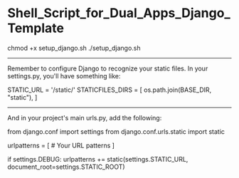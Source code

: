 # Shell_Script_for_Dual_Apps_Django_Template

chmod +x setup_django.sh
./setup_django.sh

------------------------------

Remember to configure Django to recognize your static files. In your settings.py, you'll have something like:

STATIC_URL = '/static/'
STATICFILES_DIRS = [
    os.path.join(BASE_DIR, "static"),
]



------------------------------

And in your project's main urls.py, add the following:

from django.conf import settings
from django.conf.urls.static import static

urlpatterns = [
    # Your URL patterns
]

if settings.DEBUG:
    urlpatterns += static(settings.STATIC_URL, document_root=settings.STATIC_ROOT)

